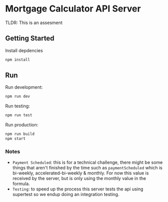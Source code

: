 # Mortgage Calculator API Server

TLDR: This is an assesment

## Getting Started

Install depdencies

```bash
npm install
```

## Run

Run development:

```bash
npm run dev
```

Run testing:

```bash
npm run test
```

Run production:

```bash
npm run build
npm start
```

### Notes

- `Payment Scheduled`: this is for a technical challenge, there might be some things that aren't finished by the time such as `paymentScheduled` which is bi-weekly, accelerated-bi-weekly & monthly. For now this value is received by the server, but is only using the monthly value in the formula.
- `Testing`: to speed up the process this server tests the api using supertest so we endup doing an integration testing.
